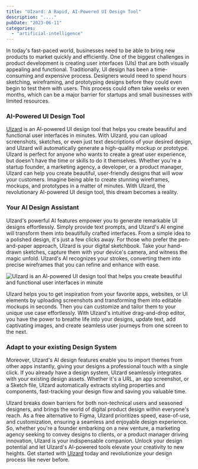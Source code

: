 ```yaml
---
title: "UIzard: A Rapid, AI-Powered UI Design Tool"
description: "...."
pubDate: "2023-06-11"
categories: 
  - "artificial-intelligence"
---
```


In today's fast-paced world, businesses need to be able to bring new products to market quickly and efficiently. One of the biggest challenges in product development is creating user interfaces (UIs) that are both visually appealing and functional. Traditionally, UI design has been a time-consuming and expensive process. Designers would need to spend hours sketching, wireframing, and prototyping designs before they could even begin to test them with users. This process could often take weeks or even months, which can be a major barrier for startups and small businesses with limited resources.

### AI-Powered UI Design Tool

[UIzard](https://get.uizard.io/aff_c?offer_id=3&aff_id=223) is an AI-powered UI design tool that helps you create beautiful and functional user interfaces in minutes. With UIzard, you can upload screenshots, sketches, or even just text descriptions of your desired design, and UIzard will automatically generate a high-quality mockup or prototype. UIzard is perfect for anyone who wants to create a great user experience, but doesn't have the time or skills to do it themselves. Whether you're a startup founder, a marketing agency, a developer, or a product manager, UIzard can help you create beautiful, user-friendly designs that will wow your customers. Imagine being able to create stunning wireframes, mockups, and prototypes in a matter of minutes. With UIzard, the revolutionary AI-powered UI design tool, this dream becomes a reality.

### Your AI Design Assistant

UIzard's powerful AI features empower you to generate remarkable UI designs effortlessly. Simply provide text prompts, and UIzard's AI engine will transform them into beautifully crafted interfaces. From a simple idea to a polished design, it's just a few clicks away. For those who prefer the pen-and-paper approach, UIzard is your digital sketchbook. Take your hand-drawn sketches, capture them with your device's camera, and witness the magic unfold. UIzard's AI recognizes your strokes, converting them into precise wireframes that you can refine and enhance with ease.

![UIzard is an AI-powered UI design tool that helps you create beautiful and functional user interfaces in minute](/images/uizard-screenshot-1024x464.png)

UIzard helps you to get inspiration from your favorite apps, websites, or UI elements by uploading screenshots and transforming them into editable mockups in seconds. Then you can customize and tailor them to your unique use case effortlessly. With UIzard's intuitive drag-and-drop editor, you have the power to breathe life into your designs, update text, add captivating images, and create seamless user journeys from one screen to the next.

### Adapt to your existing Design System

Moreover, UIzard's AI design features enable you to import themes from other apps instantly, giving your designs a professional touch with a single click. If you already have a design system, UIzard seamlessly integrates with your existing design assets. Whether it's a URL, an app screenshot, or a Sketch file, UIzard automatically extracts styling properties and components, fast-tracking your design flow and saving you valuable time.

UIzard breaks down barriers for both non-technical users and seasoned designers, and brings the world of digital product design within everyone's reach. As a free alternative to Figma, UIzard prioritizes speed, ease-of-use, and customization, ensuring a seamless and enjoyable design experience. So, whether you're a founder embarking on a new venture, a marketing agency seeking to convey designs to clients, or a product manager driving innovation, UIzard is your indispensable companion. Unlock your design potential and let UIzard's AI-powered tools elevate your creativity to new heights. Get started with [UIzard](https://get.uizard.io/aff_c?offer_id=3&aff_id=223) today and revolutionize your design process like never before.
